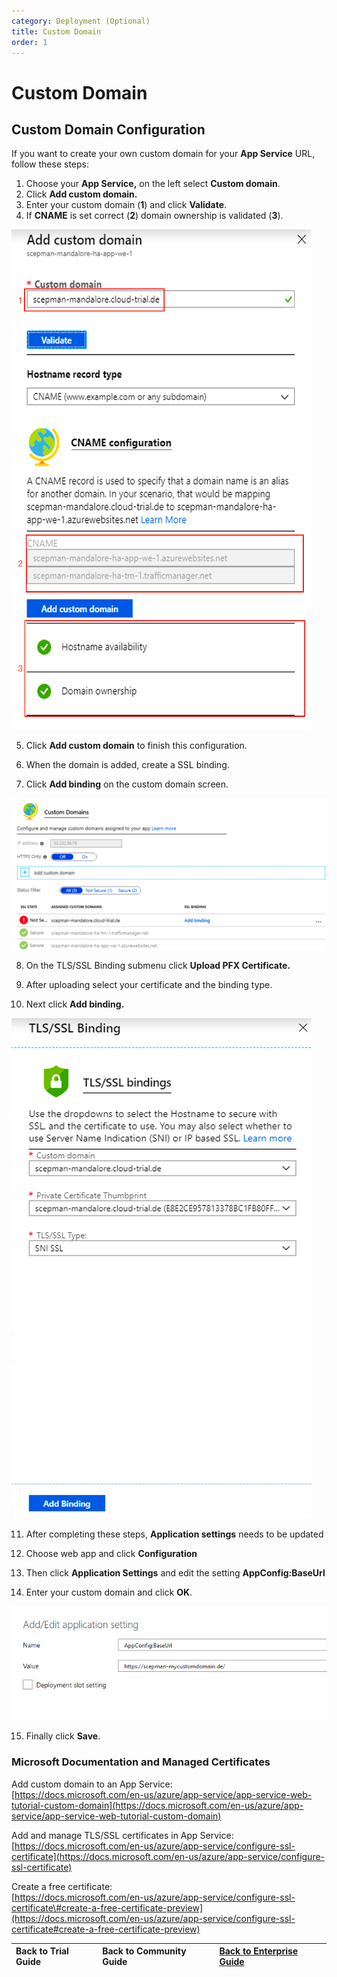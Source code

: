 ```yaml
---
category: Deployment (Optional)
title: Custom Domain
order: 1
---
```


# Custom Domain

## Custom Domain Configuration

If you want to create your own custom domain for your **App Service** URL, follow these steps:

1. Choose your **App Service,** on the left select **Custom domain**. 
2. Click **Add custom domain.** 
3. Enter your custom domain \(**1**\) and click **Validate**. 
4. If **CNAME** is set correct \(**2**\) domain ownership is validated \(**3**\).

![](../.gitbook/assets/scepman_cname1%20%281%29.png)

5.  Click **Add custom domain** to finish this configuration.

6. When the domain is added, create a SSL binding.

7. Click **Add binding** on the custom domain screen.

![](../.gitbook/assets/scepman_cname2%20%281%29.png)

8. On the TLS/SSL Binding submenu click **Upload PFX Certificate.**

9. After uploading select your certificate and the binding type.

10. Next click **Add binding.**

![](../.gitbook/assets/scepman_cname3%20%281%29%20%281%29.png)

11. After completing these steps, **Application settings** needs to be updated

12. Choose web app and click **Configuration**

13. Then click **Application Settings** and edit the setting **AppConfig:BaseUrl**

14. Enter your custom domain and click **OK**.

![](../.gitbook/assets/scepman_cname4_1.png)

15. Finally click **Save**.

### Microsoft Documentation and Managed Certificates

Add custom domain to an App Service:  
[https://docs.microsoft.com/en-us/azure/app-service/app-service-web-tutorial-custom-domain](https://docs.microsoft.com/en-us/azure/app-service/app-service-web-tutorial-custom-domain)

Add and manage TLS/SSL certificates in App Service:  
[https://docs.microsoft.com/en-us/azure/app-service/configure-ssl-certificate](https://docs.microsoft.com/en-us/azure/app-service/configure-ssl-certificate)

Create a free certificate:  
[https://docs.microsoft.com/en-us/azure/app-service/configure-ssl-certificate\#create-a-free-certificate-preview](https://docs.microsoft.com/en-us/azure/app-service/configure-ssl-certificate#create-a-free-certificate-preview)

| Back to Trial Guide | Back to Community Guide | ​[Back to Enterprise Guide](../getting-started/enterprise-guide.md#step-3-configure-a-custom-domain-and-ssl-certificate)​ |
| :--- | :--- | :--- |


